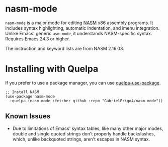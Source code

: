 # nasm-mode

`nasm-mode` is a major mode for editing [NASM][nasm] x86 assembly
programs. It includes syntax highlighting, automatic indentation, and
imenu integration. Unlike Emacs' generic `asm-mode`, it understands
NASM-specific syntax. Requires Emacs 24.3 or higher.

The instruction and keyword lists are from NASM 2.16.03.

# Installing with Quelpa

If you prefer to use a package manager, you can use [quelpa-use-package](https://github.com/quelpa/quelpa-use-package).

```elisp
;; Install NASM
(use-package nasm-mode
  :quelpa (nasm-mode :fetcher github :repo "GabrielFrigo4/nasm-mode"))
```

## Known Issues

* Due to limitations of Emacs' syntax tables, like many other major
  modes, double and single quoted strings don't properly handle
  backslashes, which, unlike backquoted strings, aren't escapes in
  NASM syntax.


[nasm]: http://www.nasm.us/
